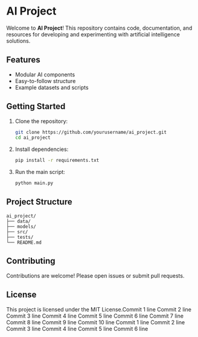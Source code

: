 # AI Project

Welcome to **AI Project**! This repository contains code, documentation, and resources for developing and experimenting with artificial intelligence solutions.

## Features

- Modular AI components
- Easy-to-follow structure
- Example datasets and scripts

## Getting Started

1. Clone the repository:
    ```bash
    git clone https://github.com/yourusername/ai_project.git
    cd ai_project
    ```
2. Install dependencies:
    ```bash
    pip install -r requirements.txt
    ```
3. Run the main script:
    ```bash
    python main.py
    ```

## Project Structure

```
ai_project/
├── data/
├── models/
├── src/
├── tests/
└── README.md
```

## Contributing

Contributions are welcome! Please open issues or submit pull requests.

## License

This project is licensed under the MIT License.Commit 1 line
Commit 2 line
Commit 3 line
Commit 4 line
Commit 5 line
Commit 6 line
Commit 7 line
Commit 8 line
Commit 9 line
Commit 10 line
Commit 1 line
Commit 2 line
Commit 3 line
Commit 4 line
Commit 5 line
Commit 6 line
